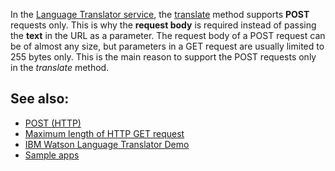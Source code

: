 In the [Language Translator service](https://cloud.ibm.com/docs/language-translator), the [translate](https://cloud.ibm.com/apidocs/language-translator#translate) method supports **POST** requests only. This is why the **request body** is required instead of passing the **text** in the URL as a parameter. The request body of a POST request can be of almost any size, but parameters in a GET request are usually limited to 255 bytes only. This is the main reason to support the POST requests only in the *translate* method.

## See also:
* [POST (HTTP)](https://en.wikipedia.org/wiki/POST_(HTTP))
* [Maximum length of HTTP GET request](https://stackoverflow.com/questions/2659952/maximum-length-of-http-get-request)
* [IBM Watson Language Translator Demo](https://www.ibm.com/demos/live/watson-language-translator/self-service/home)
* [Sample apps](https://cloud.ibm.com/docs/language-translator?topic=language-translator-sample-apps)

